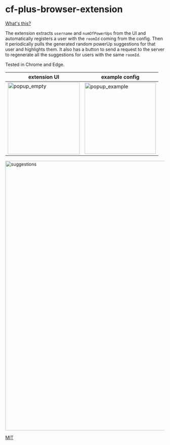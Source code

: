 # cf-plus-browser-extension

[What's this?](https://github.com/schwarzkopfb/cf-plus)

The extension extracts `username` and `numOfPowerUps` from the UI and automatically registers a user with the `roomId` coming from the config. Then it periodically pulls the generated random powerUp suggestions for that user and highlights them.
It also has a button to send a request to the server to regenerate all the suggestions for users with the same `roomId`.

Tested in Chrome and Edge.

| extension UI | example config |
| --- | --- |
| <img width="227" alt="popup_empty" src="https://user-images.githubusercontent.com/1900242/194119461-ce2e7024-36ab-4ca2-b1f6-91b13d147319.png">  | <img width="225" alt="popup_example" src="https://user-images.githubusercontent.com/1900242/194119827-8d5b010d-82d4-43aa-ab74-19808bf5ab8c.png"> |

<img width="852" alt="suggestions" src="https://user-images.githubusercontent.com/1900242/194119911-8bbdc43e-f195-4d00-a30e-910728c78560.png">

[MIT](LICENSE)
